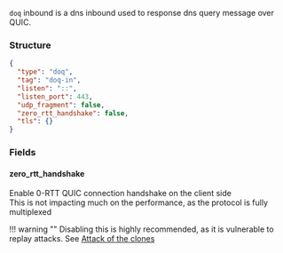 `doq` inbound is a dns inbound used to response dns query message over QUIC.

### Structure

```json
{
  "type": "doq",
  "tag": "doq-in",
  "listen": "::",
  "listen_port": 443,
  "udp_fragment": false,
  "zero_rtt_handshake": false,
  "tls": {}
}
```

### Fields

#### zero_rtt_handshake

Enable 0-RTT QUIC connection handshake on the client side  
This is not impacting much on the performance, as the protocol is fully multiplexed

!!! warning ""
Disabling this is highly recommended, as it is vulnerable to replay attacks.
See [Attack of the clones](https://blog.cloudflare.com/even-faster-connection-establishment-with-quic-0-rtt-resumption/#attack-of-the-clones)
